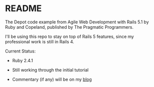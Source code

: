 # README

The Depot code example from Agile Web Development with Rails 5.1 by Ruby
and Copeland, published by The Pragmatic Programmers.

I'll be using this repo to stay on top of Rails 5 features, since my
professional work is still in Rails 4.

Current Status:

* Ruby 2.4.1

* Still working through the initial tutorial

* Commentary (if any) will be on my [blog](http://www.thecwlzone.com/blog/)
